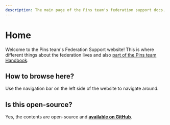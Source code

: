 ```yaml
---
description: The main page of the Pins team's federation support docs.
---
```


# Home

Welcome to the Pins team's Federation Support website! This is where different things about the federation lives and also [part of the Pins team Handbook](https://en.handbooksbythepins.tk).

## How to browse here?

Use the navigation bar on the left side of the website to navigate around.

## Is this open-source?

Yes, the contents are open-source and [**available on GitHub**](https://github.com/RetardedCasesOnTG/fedsupport-docs).

